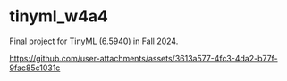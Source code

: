 # tinyml_w4a4
Final project for TinyML (6.5940) in Fall 2024.

https://github.com/user-attachments/assets/3613a577-4fc3-4da2-b77f-9fac85c1031c

